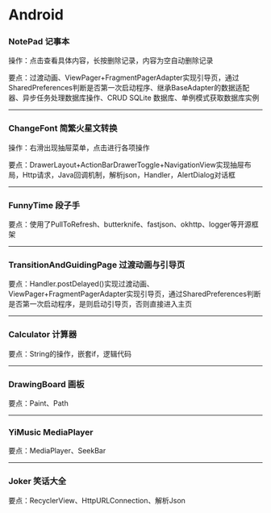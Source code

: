 # Android

### NotePad 记事本

操作：点击查看具体内容，长按删除记录，内容为空自动删除记录

要点：过渡动画、ViewPager+FragmentPagerAdapter实现引导页，通过SharedPreferences判断是否第一次启动程序、继承BaseAdapter的数据适配器、异步任务处理数据库操作、CRUD SQLite 数据库、单例模式获取数据库实例

---

### ChangeFont 简繁火星文转换

操作：右滑出现抽屉菜单，点击进行各项操作

要点：DrawerLayout+ActionBarDrawerToggle+NavigationView实现抽屉布局，Http请求，Java回调机制，解析json，Handler，AlertDialog对话框

---


### FunnyTime 段子手

要点：使用了PullToRefresh、butterknife、fastjson、okhttp、logger等开源框架

---

### TransitionAndGuidingPage 过渡动画与引导页

要点：Handler.postDelayed()实现过渡动画、ViewPager+FragmentPagerAdapter实现引导页，通过SharedPreferences判断是否第一次启动程序，是则启动引导页，否则直接进入主页

---

### Calculator 计算器

要点：String的操作，嵌套if，逻辑代码

---

### DrawingBoard 画板

要点：Paint、Path

---

### YiMusic MediaPlayer

要点：MediaPlayer、SeekBar

---

### Joker 笑话大全

要点：RecyclerView、HttpURLConnection、解析Json
